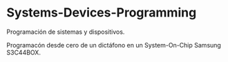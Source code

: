 # Systems-Devices-Programming
Programación de sistemas y dispositivos.

Programacón desde cero de un dictáfono en un System-On-Chip Samsung S3C44BOX.

